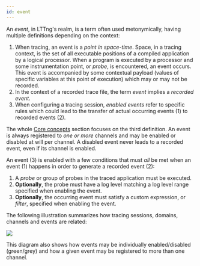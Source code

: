 ```yaml
---
id: event
---
```


An _event_, in LTTng's realm, is a term often used metonymically,
having multiple definitions depending on the context:

  1. When tracing, an event is a _point in space-time_. Space, in a
     tracing context, is the set of all executable positions of a
     compiled application by a logical processor. When a program is
     executed by a processor and some instrumentation point, or
     _probe_, is encountered, an event occurs. This event is accompanied
     by some contextual payload (values of specific variables at this
     point of execution) which may or may not be recorded.
  2. In the context of a recorded trace file, the term _event_ implies
     a _recorded event_.
  3. When configuring a tracing session, _enabled events_ refer to
     specific rules which could lead to the transfer of actual
     occurring events (1) to recorded events (2).

The whole [Core concepts](#doc-core-concepts) section focuses on the
third definition. An event is always registered to _one or more_
channels and may be enabled or disabled at will per channel. A disabled
event never leads to a recorded event, even if its channel is enabled.

An event (3) is enabled with a few conditions that must _all_ be met
when an event (1) happens in order to generate a recorded event (2):

  1. A _probe_ or group of probes in the traced application must be
     executed.
  2. **Optionally**, the probe must have a log level matching a
     log level range specified when enabling the event.
  3. **Optionally**, the occurring event must satisfy a custom
     expression, or _filter_, specified when enabling the event.

The following illustration summarizes how tracing sessions, domains,
channels and events are related:

<div class="img img-90">
<object data="/images/docs26/core-concepts.svg" type="image/svg+xml">
  <img src="/images/docs26/core-concepts.svg">
</object>
</div>

This diagram also shows how events may be individually enabled/disabled
(green/grey) and how a given event may be registered to more than one
channel.
